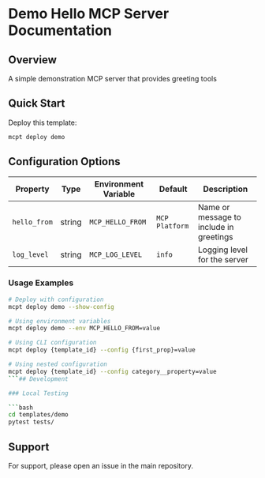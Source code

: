 # Demo Hello MCP Server Documentation

## Overview

A simple demonstration MCP server that provides greeting tools

## Quick Start

Deploy this template:

```bash
mcpt deploy demo
```

## Configuration Options

| Property | Type | Environment Variable | Default | Description |
|----------|------|---------------------|---------|-------------|
| `hello_from` | string | `MCP_HELLO_FROM` | `MCP Platform` | Name or message to include in greetings |
| `log_level` | string | `MCP_LOG_LEVEL` | `info` | Logging level for the server |

### Usage Examples

```bash
# Deploy with configuration
mcpt deploy demo --show-config

# Using environment variables
mcpt deploy demo --env MCP_HELLO_FROM=value

# Using CLI configuration
mcpt deploy {template_id} --config {first_prop}=value

# Using nested configuration
mcpt deploy {template_id} --config category__property=value
```## Development

### Local Testing

```bash
cd templates/demo
pytest tests/
```

## Support

For support, please open an issue in the main repository.
